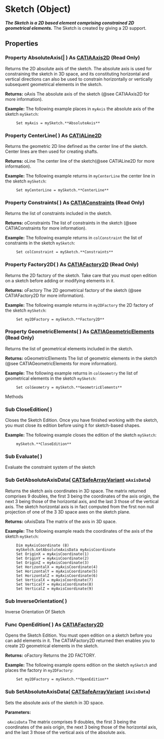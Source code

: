 # Sketch (Object)

**_The Sketch is a 2D based element comprising constrained 2D geometrical elements._**
The Sketch is created by giving a 2D support.

## Properties

### Property **AbsoluteAxis**(| ) As [CATIAAxis2D](../SketcherInterfaces/interface_Axis2D_6614.md) (Read Only)

   Returns the 2D absolute axis of the sketch. The absolute axis is used for constraining the sketch in 3D space, and its constituting horizontal and vertical directions can also be used to constrain horizontally or vertically subsequent geometrical elements in the sketch.

**Returns:**      oAxis The absolute axis of the sketch (@see CATIAAxis2D for more information).

**Example:**     The following example places in `myAxis` the absolute axis
of the sketch `mySketch`:

```VBScript
     Set myAxis = mySketch.**AbsoluteAxis**

```

### Property **CenterLine**( ) As [CATIALine2D](../SketcherInterfaces/interface_Line2D_6416.md)

   Returns the geometric 2D line defined as the center line of the sketch. Center lines are then used for creating shafts.

**Returns:**      oLine The center line of the sketch(@see CATIALine2D for more information).

**Example:**     The following example returns in `myCenterLine` the center line
in the sketch `mySketch`:

```VBScript
     Set myCenterLine = mySketch.**CenterLine**

```

### Property **Constraints**( ) As [CATIAConstraints](../MecModInterfaces/interface_Constraints_27490.md) (Read Only)

   Returns the list of constraints included in the sketch.

**Returns:**      oConstraints The list of constraints in the sketch (@see CATIAConstraints
for more information).

**Example:**     The following example returns in `colConstraint` the list of constraints
in the sketch `mySketch`:

```VBScript
     Set colConstraint = mySketch.**Constraints**

```

### Property **Factory2D**( ) As [CATIAFactory2D](../SketcherInterfaces/interface_Factory2D_15860.md) (Read Only)

   Returns the 2D factory of the sketch. Take care that you must open edition
on a sketch before adding or modifying elements in it.

**Returns:**      oFactory The 2D geometrical factory of the sketch (@see CATIAFactory2D
for more information).

**Example:**     The following example returns in `my2DFactory` the 2D factory
of the sketch `mySketch`:

```VBScript
     Set my2DFactory = mySketch.**Factory2D**

```

### Property **GeometricElements**( ) As [CATIAGeometricElements](../MecModInterfaces/interface_GeometricElements_62160.md) (Read Only)

   Returns the list of geometrical elements included in the sketch.

**Returns:**      oGeometricElements The list of geometric elements in the sketch (@see CATIAGeometricElements
for more information).

**Example:**     The following example returns in `colGeometry` the list of geometrical
elements in the sketch `mySketch`:

```VBScript
     Set colGeometry = mySketch.**GeometricElements**

```

Methods

### Sub **CloseEdition**( )

   Closes the Sketch Edition. Once you have finished working with the sketch, you
must close its edition before using it for sketch-based shapes.

**Example:**     The following example closes the edition of the sketch `mySketch`:

```VBScript
     mySketch.**CloseEdition**

```

### Sub **Evaluate**( )

   Evaluate the constraint system of the sketch  
### Sub **GetAbsoluteAxisData**( [CATSafeArrayVariant](../System/typedef_CATSafeArrayVariant_73843.md)  `oAxisData`)

   Returns the sketch axis coordinates in 3D space. The matrix returned comprises 9 doubles, the first 3 being the coordinates
of the axis origin, the next 3 being those of the horizontal axis, and the
last 3 those of the vertical axis.
The sketch horizontal axis is in fact computed from the first non null projection of one of the 3 3D space axes on the sketch plane.

**Returns:**      oAxisData The matrix of the axis in 3D space.

**Example:**     The following example reads the coordinates of the axis
of the sketch `mySketch`:

```VBScript
     Dim myAxisCoordinate (8)
     mySketch.GetAbsoluteAxisData myAxisCoordinate
     Set OriginX = myAxisCoordinate(1)
     Set OriginY = myAxisCoordinate(2)
     Set OriginZ = myAxisCoordinate(3)
     Set HorizontalX = myAxisCoordinate(4)
     Set HorizontalY = myAxisCoordinate(5)
     Set HorizontalZ = myAxisCoordinate(6)
     Set VerticalX = myAxisCoordinate(7)
     Set VerticalY = myAxisCoordinate(8)
     Set VerticalZ = myAxisCoordinate(9)

```

### Sub **InverseOrientation**( )

   Inverse Orientation Of Sketch  
### Func **OpenEdition**( ) As [CATIAFactory2D](../SketcherInterfaces/interface_Factory2D_15860.md)

   Opens the Sketch Edition. You must open edition on a sketch before you can add
elements in it. The CATIAFactory2D returned then enables you to create 2D
geometrical elements in the sketch.

**Returns:**      oFactory Returns the 2D FACTORY.

**Example:**     The following example opens edition on the sketch `mySketch`
and places the factory in `my2DFactory`:

```VBScript
     Set my2DFactory = mySketch.**OpenEdition**

```

### Sub **SetAbsoluteAxisData**( [CATSafeArrayVariant](../System/typedef_CATSafeArrayVariant_73843.md)  `iAxisData`)

   Sets the absolute axis of the sketch in 3D space.

**Parameters:**

` oAxisData`      The matrix comprises 9 doubles, the first 3 being the coordinates
of the axis origin, the next 3 being those of the horizontal axis,
and the last 3 those of the vertical axis of the absolute axis.